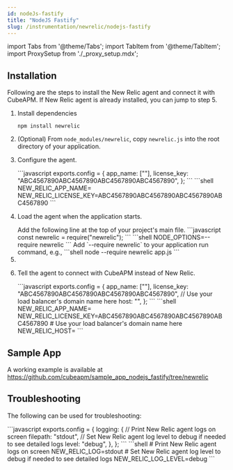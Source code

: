 ```yaml
---
id: nodeJs-fastify
title: "NodeJS Fastify"
slug: /instrumentation/newrelic/nodejs-fastify
---
```


import Tabs from '@theme/Tabs';
import TabItem from '@theme/TabItem';
import ProxySetup from './\_proxy_setup.mdx';

## Installation

Following are the steps to install the New Relic agent and connect it with CubeAPM. If New Relic agent is already installed, you can jump to step 5.

1. Install dependencies

   ```shell
   npm install newrelic
   ```

1. (Optional) From `node_modules/newrelic`, copy `newrelic.js` into the root directory of your application.

1. Configure the agent.

   <Tabs>
      <TabItem value="file" label="newrelic.js">
         ```javascript
         exports.config = {
            app_name: ["<app_name>"],
            license_key: "ABC4567890ABC4567890ABC4567890ABC4567890",
         };
         ```
      </TabItem>
      <TabItem value="env" label="Environment Variables">
         ```shell
         NEW_RELIC_APP_NAME=<app_name>
         NEW_RELIC_LICENSE_KEY=ABC4567890ABC4567890ABC4567890ABC4567890
         ```
      </TabItem>
   </Tabs>

1. Load the agent when the application starts.

   <Tabs>
      <TabItem value="code" label="Code">
         Add the following line at the top of your project's main file.
         ```javascript
         const newrelic = require("newrelic");
         ```
      </TabItem>
      <TabItem value="env" label="Environment Variables">
         ```shell
         NODE_OPTIONS=--require newrelic
         ```
      </TabItem>
      <TabItem value="cmd" label="Startup Command">
         Add `--require newrelic` to your application run command, e.g.,
         ```shell
         node --require newrelic app.js
         ```
      </TabItem>
   </Tabs>

1. <ProxySetup />

1. Tell the agent to connect with CubeAPM instead of New Relic.

   <Tabs>
      <TabItem value="file" label="newrelic.js">
         ```javascript
         exports.config = {
            app_name: ["<app_name>"],
            license_key: "ABC4567890ABC4567890ABC4567890ABC4567890",
            // Use your load balancer's domain name here
            host: "<cubeapm-newrelic.yourdomain.com>",
         };
         ```
      </TabItem>
      <TabItem value="env" label="Environment Variables">
         ```shell
         NEW_RELIC_APP_NAME=<app_name>
         NEW_RELIC_LICENSE_KEY=ABC4567890ABC4567890ABC4567890ABC4567890
         # Use your load balancer's domain name here
         NEW_RELIC_HOST=<cubeapm-newrelic.yourdomain.com>
         ```
      </TabItem>
   </Tabs>

## Sample App

A working example is available at https://github.com/cubeapm/sample_app_nodejs_fastify/tree/newrelic

## Troubleshooting

The following can be used for troubleshooting:

<Tabs>
   <TabItem value="file" label="newrelic.js">
      ```javascript
      exports.config = {
         logging: {
            // Print New Relic agent logs on screen
            filepath: "stdout",
            // Set New Relic agent log level to debug if needed to see detailed logs
            level: "debug",
         },
      };
      ```
   </TabItem>
   <TabItem value="env" label="Environment Variables">
      ```shell
      # Print New Relic agent logs on screen
      NEW_RELIC_LOG=stdout
      # Set New Relic agent log level to debug if needed to see detailed logs
      NEW_RELIC_LOG_LEVEL=debug
      ```
   </TabItem>
</Tabs>
